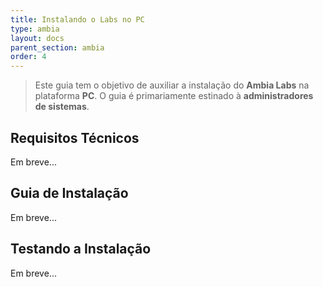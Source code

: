 ```yaml
---
title: Instalando o Labs no PC
type: ambia
layout: docs
parent_section: ambia
order: 4
---
```


> Este guia tem o objetivo de auxiliar a instalação do **Ambia Labs** na plataforma **PC**. O guia é primariamente estinado à **administradores de sistemas**.

## Requisitos Técnicos

Em breve...

## Guia de Instalação

Em breve...

## Testando a Instalação

Em breve...
